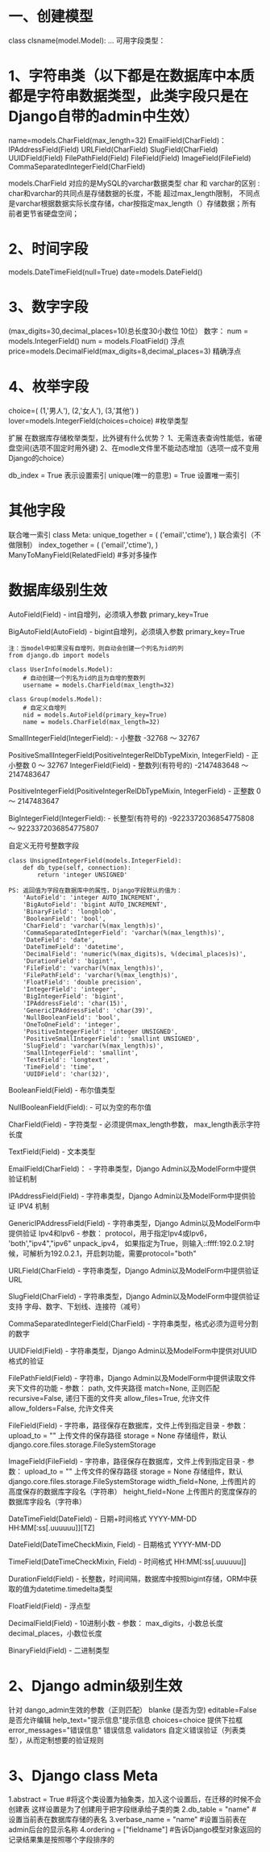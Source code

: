 # 一、创建模型
class clsname(model.Model):
    ...
可用字段类型：
# 1、字符串类（以下都是在数据库中本质都是字符串数据类型，此类字段只是在Django自带的admin中生效）
name=models.CharField(max_length=32)
    EmailField(CharField)：
    IPAddressField(Field)
    URLField(CharField)
    SlugField(CharField)
    UUIDField(Field)
    FilePathField(Field)
    FileField(Field)
    ImageField(FileField)
    CommaSeparatedIntegerField(CharField)

models.CharField  对应的是MySQL的varchar数据类型
char 和 varchar的区别 :
char和varchar的共同点是存储数据的长度，不能 超过max_length限制，
不同点是varchar根据数据实际长度存储，char按指定max_length（）存储数据；所有前者更节省硬盘空间；

# 2、时间字段
models.DateTimeField(null=True)
date=models.DateField()

# 3、数字字段
(max_digits=30,decimal_places=10)总长度30小数位 10位）
数字：
num = models.IntegerField()
num = models.FloatField() 浮点
price=models.DecimalField(max_digits=8,decimal_places=3) 精确浮点
 

# 4、枚举字段
 choice=(
        (1,'男人'),
        (2,'女人'),
        (3,'其他')
    )
lover=models.IntegerField(choices=choice) #枚举类型
 
扩展
在数据库存储枚举类型，比外键有什么优势？
1、无需连表查询性能低，省硬盘空间(选项不固定时用外键)
2、在modle文件里不能动态增加（选项一成不变用Django的choice）

db_index = True 表示设置索引
unique(唯一的意思) = True 设置唯一索引

# 其他字段
联合唯一索引
class Meta:
unique_together = (
 ('email','ctime'),
)
联合索引（不做限制）
index_together = (
('email','ctime'),
)
ManyToManyField(RelatedField)  #多对多操作

# 数据库级别生效
AutoField(Field)
        - int自增列，必须填入参数 primary_key=True

BigAutoField(AutoField)
    - bigint自增列，必须填入参数 primary_key=True

    注：当model中如果没有自增列，则自动会创建一个列名为id的列
    from django.db import models

    class UserInfo(models.Model):
        # 自动创建一个列名为id的且为自增的整数列
        username = models.CharField(max_length=32)

    class Group(models.Model):
        # 自定义自增列
        nid = models.AutoField(primary_key=True)
        name = models.CharField(max_length=32)

SmallIntegerField(IntegerField):
    - 小整数 -32768 ～ 32767

PositiveSmallIntegerField(PositiveIntegerRelDbTypeMixin, IntegerField)
    - 正小整数 0 ～ 32767
IntegerField(Field)
    - 整数列(有符号的) -2147483648 ～ 2147483647

PositiveIntegerField(PositiveIntegerRelDbTypeMixin, IntegerField)
    - 正整数 0 ～ 2147483647

BigIntegerField(IntegerField):
    - 长整型(有符号的) -9223372036854775808 ～ 9223372036854775807

自定义无符号整数字段

    class UnsignedIntegerField(models.IntegerField):
        def db_type(self, connection):
            return 'integer UNSIGNED'

    PS: 返回值为字段在数据库中的属性，Django字段默认的值为：
        'AutoField': 'integer AUTO_INCREMENT',
        'BigAutoField': 'bigint AUTO_INCREMENT',
        'BinaryField': 'longblob',
        'BooleanField': 'bool',
        'CharField': 'varchar(%(max_length)s)',
        'CommaSeparatedIntegerField': 'varchar(%(max_length)s)',
        'DateField': 'date',
        'DateTimeField': 'datetime',
        'DecimalField': 'numeric(%(max_digits)s, %(decimal_places)s)',
        'DurationField': 'bigint',
        'FileField': 'varchar(%(max_length)s)',
        'FilePathField': 'varchar(%(max_length)s)',
        'FloatField': 'double precision',
        'IntegerField': 'integer',
        'BigIntegerField': 'bigint',
        'IPAddressField': 'char(15)',
        'GenericIPAddressField': 'char(39)',
        'NullBooleanField': 'bool',
        'OneToOneField': 'integer',
        'PositiveIntegerField': 'integer UNSIGNED',
        'PositiveSmallIntegerField': 'smallint UNSIGNED',
        'SlugField': 'varchar(%(max_length)s)',
        'SmallIntegerField': 'smallint',
        'TextField': 'longtext',
        'TimeField': 'time',
        'UUIDField': 'char(32)',

BooleanField(Field)
    - 布尔值类型

NullBooleanField(Field):
    - 可以为空的布尔值

CharField(Field)
    - 字符类型
    - 必须提供max_length参数， max_length表示字符长度

TextField(Field)
    - 文本类型

EmailField(CharField)：
    - 字符串类型，Django Admin以及ModelForm中提供验证机制

IPAddressField(Field)
    - 字符串类型，Django Admin以及ModelForm中提供验证 IPV4 机制

GenericIPAddressField(Field)
    - 字符串类型，Django Admin以及ModelForm中提供验证 Ipv4和Ipv6
    - 参数：
        protocol，用于指定Ipv4或Ipv6， 'both',"ipv4","ipv6"
        unpack_ipv4， 如果指定为True，则输入::ffff:192.0.2.1时候，可解析为192.0.2.1，开启刺功能，需要protocol="both"

URLField(CharField)
    - 字符串类型，Django Admin以及ModelForm中提供验证 URL

SlugField(CharField)
    - 字符串类型，Django Admin以及ModelForm中提供验证支持 字母、数字、下划线、连接符（减号）

CommaSeparatedIntegerField(CharField)
    - 字符串类型，格式必须为逗号分割的数字

UUIDField(Field)
    - 字符串类型，Django Admin以及ModelForm中提供对UUID格式的验证

FilePathField(Field)
    - 字符串，Django Admin以及ModelForm中提供读取文件夹下文件的功能
    - 参数：
            path,                      文件夹路径
            match=None,                正则匹配
            recursive=False,           递归下面的文件夹
            allow_files=True,          允许文件
            allow_folders=False,       允许文件夹

FileField(Field)
    - 字符串，路径保存在数据库，文件上传到指定目录
    - 参数：
        upload_to = ""      上传文件的保存路径
        storage = None      存储组件，默认django.core.files.storage.FileSystemStorage

ImageField(FileField)
    - 字符串，路径保存在数据库，文件上传到指定目录
    - 参数：
        upload_to = ""      上传文件的保存路径
        storage = None      存储组件，默认django.core.files.storage.FileSystemStorage
        width_field=None,   上传图片的高度保存的数据库字段名（字符串）
        height_field=None   上传图片的宽度保存的数据库字段名（字符串）

DateTimeField(DateField)
    - 日期+时间格式 YYYY-MM-DD HH:MM[:ss[.uuuuuu]][TZ]

DateField(DateTimeCheckMixin, Field)
    - 日期格式      YYYY-MM-DD

TimeField(DateTimeCheckMixin, Field)
    - 时间格式      HH:MM[:ss[.uuuuuu]]

DurationField(Field)
    - 长整数，时间间隔，数据库中按照bigint存储，ORM中获取的值为datetime.timedelta类型

FloatField(Field)
    - 浮点型

DecimalField(Field)
    - 10进制小数
    - 参数：
        max_digits，小数总长度
        decimal_places，小数位长度

BinaryField(Field)
    - 二进制类型

# 2、Django admin级别生效
针对 dango_admin生效的参数（正则匹配）
blanke (是否为空)
editable=False 是否允许编辑
help_text="提示信息"提示信息
choices=choice 提供下拉框
error_messages="错误信息" 错误信息
validators  自定义错误验证（列表类型），从而定制想要的验证规则


# 3、Django class Meta
  1.abstract = True  #将这个类设置为抽象类，加入这个设置后，在迁移的时候不会创建表
                      这样设置是为了创建用于把字段继承给子类的类
  2.db_table = "name"  #设置当前表在数据库存储的表名
  3.verbase_name = "name"  #设置当前表在admin后台的显示名称
  4.ordering = ["fieldname"]  #告诉Django模型对象返回的记录结果集是按照哪个字段排序的